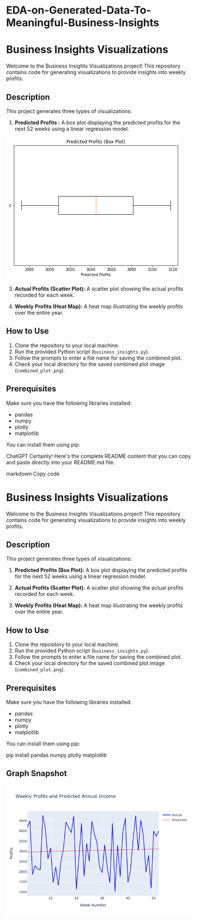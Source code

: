 # EDA-on-Generated-Data-To-Meaningful-Business-Insights

# Business Insights Visualizations

Welcome to the Business Insights Visualizations project! This repository contains code for generating visualizations to provide insights into weekly profits.

## Description

This project generates three types of visualizations:

1. **Predicted Profits :** A box plot displaying the predicted profits for the next 52 weeks using a linear regression model.

 ![Graph Snapshot](box.png)

3. **Actual Profits (Scatter Plot):** A scatter plot showing the actual profits recorded for each week.

4. **Weekly Profits (Heat Map):** A heat map illustrating the weekly profits over the entire year.

## How to Use

1. Clone the repository to your local machine.
2. Run the provided Python script (`business_insights.py`).
3. Follow the prompts to enter a file name for saving the combined plot.
4. Check your local directory for the saved combined plot image (`combined_plot.png`).

## Prerequisites

Make sure you have the following libraries installed:

- pandas
- numpy
- plotly
- matplotlib

You can install them using pip:


ChatGPT
Certainly! Here's the complete README content that you can copy and paste directly into your README.md file:

markdown
Copy code
# Business Insights Visualizations

Welcome to the Business Insights Visualizations project! This repository contains code for generating visualizations to provide insights into weekly profits.

## Description

This project generates three types of visualizations:

1. **Predicted Profits (Box Plot):** A box plot displaying the predicted profits for the next 52 weeks using a linear regression model.

2. **Actual Profits (Scatter Plot):** A scatter plot showing the actual profits recorded for each week.

3. **Weekly Profits (Heat Map):** A heat map illustrating the weekly profits over the entire year.

## How to Use

1. Clone the repository to your local machine.
2. Run the provided Python script (`business_insights.py`).
3. Follow the prompts to enter a file name for saving the combined plot.
4. Check your local directory for the saved combined plot image (`combined_plot.png`).

## Prerequisites

Make sure you have the following libraries installed:

- pandas
- numpy
- plotly
- matplotlib

You can install them using pip:

pip install pandas numpy plotly matplotlib

## Graph Snapshot

![Graph Snapshot](plotData.png)


